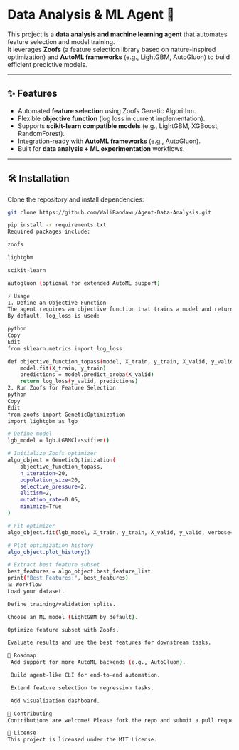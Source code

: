 # Data Analysis & ML Agent 🚀

This project is a **data analysis and machine learning agent** that automates feature selection and model training.  
It leverages **Zoofs** (a feature selection library based on nature-inspired optimization) and **AutoML frameworks** (e.g., LightGBM, AutoGluon) to build efficient predictive models.

---

## ✨ Features

- Automated **feature selection** using Zoofs Genetic Algorithm.
- Flexible **objective function** (log loss in current implementation).
- Supports **scikit-learn compatible models** (e.g., LightGBM, XGBoost, RandomForest).
- Integration-ready with **AutoML frameworks** (e.g., AutoGluon).
- Built for **data analysis + ML experimentation** workflows.

---

## 🛠️ Installation

Clone the repository and install dependencies:

```bash
git clone https://github.com/WaliBandawu/Agent-Data-Analysis.git

pip install -r requirements.txt
Required packages include:

zoofs

lightgbm

scikit-learn

autogluon (optional for extended AutoML support)

⚡ Usage
1. Define an Objective Function
The agent requires an objective function that trains a model and returns a score.
By default, log_loss is used:

python
Copy
Edit
from sklearn.metrics import log_loss

def objective_function_topass(model, X_train, y_train, X_valid, y_valid):
    model.fit(X_train, y_train)  
    predictions = model.predict_proba(X_valid)
    return log_loss(y_valid, predictions)
2. Run Zoofs for Feature Selection
python
Copy
Edit
from zoofs import GeneticOptimization
import lightgbm as lgb

# Define model
lgb_model = lgb.LGBMClassifier()

# Initialize Zoofs optimizer
algo_object = GeneticOptimization(
    objective_function_topass,
    n_iteration=20,
    population_size=20,
    selective_pressure=2,
    elitism=2,
    mutation_rate=0.05,
    minimize=True
)

# Fit optimizer
algo_object.fit(lgb_model, X_train, y_train, X_valid, y_valid, verbose=True)

# Plot optimization history
algo_object.plot_history()

# Extract best feature subset
best_features = algo_object.best_feature_list
print("Best Features:", best_features)
📊 Workflow
Load your dataset.

Define training/validation splits.

Choose an ML model (LightGBM by default).

Optimize feature subset with Zoofs.

Evaluate results and use the best features for downstream tasks.

🔮 Roadmap
 Add support for more AutoML backends (e.g., AutoGluon).

 Build agent-like CLI for end-to-end automation.

 Extend feature selection to regression tasks.

 Add visualization dashboard.

🤝 Contributing
Contributions are welcome! Please fork the repo and submit a pull request.

📜 License
This project is licensed under the MIT License.

